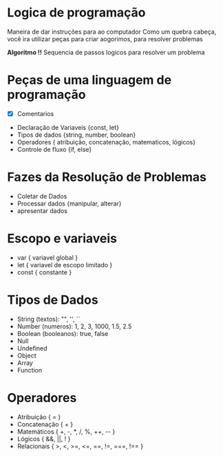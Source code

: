 # Logica de programação

Maneira de dar instruções para ao computador
Como um quebra cabeça, vocẽ ira utilizar peças para criar aogorimos, para resolver problemas

**Algoritmo !!** Sequencia de passos logicos para resolver um problema

# Peças de uma linguagem de programação
- [x] Comentarios
- Declaração de Variaveis {const, let}
- Tipos de dados {string, number, boolean}
- Operadores { atribuição, concatenação, matematicos, lógicos}
- Controle de fluxo {if, else}

# Fazes da Resolução de Problemas

- Coletar de Dados
- Processar dados {manipular, alterar}
- apresentar dados

# Escopo e variaveis

- var { variavel global }
- let { variavel de escopo limitado }
- const { constante }

# Tipos de Dados

- String (textos): "", '', ``
- Number (numeros): 1, 2, 3, 1000, 1.5, 2.5
- Boolean (booleanos): true, false
- Null
- Undefined
- Object
- Array
- Function

# Operadores 

- Atribuição { = }
- Concatenação { + }
- Matemáticos { +, -, *, /, %, ++, -- }
- Lógicos { &&, ||, ! }
- Relacionais { >, <, >=, <=, ==, !=, ===, !== }
